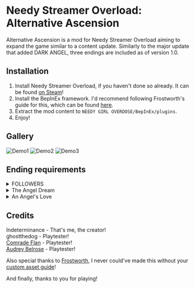 # Needy Streamer Overload: Alternative Ascension

Alternative Ascension is a mod for Needy Streamer Overload aiming to expand the game similar to a content update. Similarly to the major update that added DARK ANGEL, three endings are included as of version 1.0. 

## Installation
1. Install Needy Streamer Overload, if you haven't done so already. It can be found [on Steam](https://store.steampowered.com/app/1451940/NEEDY_STREAMER_OVERLOAD/)!
2. Install the BepInEx framework. I'd recommend following Frostworth's guide for this, which can be found [here](https://gist.github.com/amazeedaizee/ae0dd70cc0d842d6a83cd80451e3752e). 
3. Extract the mod content to `NEEDY GIRL OVERDOSE/BepInEx/plugins`.
4. Enjoy!

## Gallery
![Demo1](https://github.com/user-attachments/assets/6266eaea-af5f-4694-b2d6-e1c958ea26c9)
![Demo2](https://github.com/user-attachments/assets/22ff8316-843e-49d6-b655-eea3a296eb21)
![Demo3](https://github.com/user-attachments/assets/3f5f6951-53ce-463a-843f-cb7d3cdc2bc7)


## Ending requirements
<details>
<summary>FOLLOWERS</summary>
1. Go to a specific location available between Days 14-16. This location is only available above 250K followers.<br>
2. Anytime after Day 16, take a recommended dose of Depaz at night.<br>
3. Go out twice.<br>
4. Check /st/.<br>
5. Go out until you can't anymore. <br>
<br>
(Note that there's an alternative path, good luck finding it!)
</details>

<details>
<summary>The Angel Dream</summary>
Sleep To Tomorrow seven times in a row.
</details>

<details>
<summary>An Angel's Love</summary>

Reach Day 30 after raising the Affection cap with at least 100 Affection and no missed JINE messages.

(Note that there's an extra scene at the end if you've already completed the game's true ending, which you should have already done if you're playing a mod!)
</details>


## Credits
Indeterminance - That's me, the creator!<br>
ghostthedog - Playtester!<br>
[Comrade Flan](https://github.com/ComradeFlan) - Playtester!<br>
[Audrey Belrose](https://twitter.com/FreakyAme) - Playtester!<br>

Also special thanks to [Frostworth](https://github.com/amazeedaizee), I never could've made this without your [custom asset guide](https://github.com/amazeedaizee/CustomStreamMaker/wiki)!<br>

And finally, thanks to you for playing!
